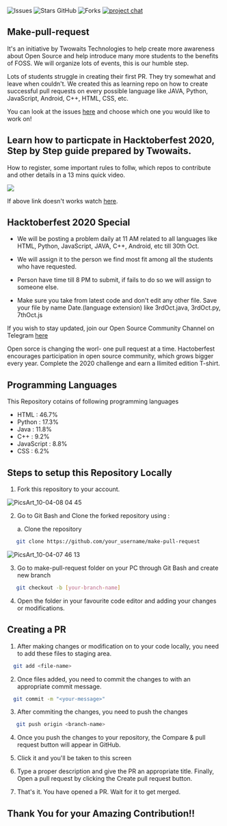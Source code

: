 ![Issues](https://img.shields.io/github/issues/twowaits/make-pull-request)
![Stars GitHub](https://img.shields.io/github/stars/twowaits/make-pull-request)
![Forks](https://img.shields.io/github/forks/twowaits/make-pull-request)
[![project chat](https://img.shields.io/badge/telegram-join--chat-brightgreen)](https://t.me/joinchat/AAAAAFbbJqzUyF18Okx94A)

## Make-pull-request
It's an initiative by Twowaits Technologies to help create more awareness about Open Source and help introduce many more students to the benefits of FOSS. We will organize lots of events, this is our humble step.

Lots of students struggle in creating their first PR. They try somewhat and leave when couldn't. We created this as learning repo on how to create successful pull requests on every possible language like JAVA, Python, JavaScript, Android, C++, HTML, CSS, etc.

You can look at the issues [here](https://github.com/twowaits/make-pull-request/issues) and choose which one you would like to work on! 

## Learn how to particpate in Hacktoberfest 2020, Step by Step guide prepared by Twowaits.

How to register, some important rules to follw, which repos to contribute and other details in a 13 mins quick video.

[![](https://img.youtube.com/vi/saqCrCPQNkY/0.jpg)](https://www.youtube.com/watch?v=saqCrCPQNkY)

If above link doesn't works watch [here]((https://www.youtube.com/watch?v=saqCrCPQNkY)).

## Hacktoberfest 2020 Special

- We will be posting a problem daily at 11 AM related to all languages like HTML, Python, JavaScript, JAVA, C++, Android, etc till 30th Oct.

- We will assign it to the person we find most fit among all the students who have requested.

- Person have time till 8 PM to submit, if fails to do so we will assign to someone else.

- Make sure you take from latest code and don't edit any other file. Save your file by name Date.(language extension) like 3rdOct.java, 3rdOct.py, 7thOct.js

If you wish to stay updated, join our Open Source Community Channel on Telegram [here](https://t.me/joinchat/AAAAAFbbJqzUyF18Okx94A)

Open sorce is changing the worl- one pull request at a time.
Hactoberfest encourages participation in open source community, which grows bigger every year. 
Complete the 2020 challenge and earn a llimited edition T-shirt.

## Programming Languages 
This Repository cotains of following programming languages
  -  HTML : 46.7%
  -  Python : 17.3%
  -  Java : 11.8% 
  -  C++ : 9.2%
  - JavaScript : 8.8% 
  - CSS : 6.2%

## Steps to setup this Repository Locally

  1. Fork this repository to your account.

![PicsArt_10-04-08 04 45](https://user-images.githubusercontent.com/64744084/95018364-e7d2df00-067c-11eb-9989-5ed586adb11b.jpg)

  2. Go to Git Bash and Clone the forked repository using :
       
       a. Clone the repository
```bash
   git clone https://github.com/your_username/make-pull-request
```
![PicsArt_10-04-07 46 13](https://user-images.githubusercontent.com/64744084/95018081-e3a5c200-067a-11eb-8a51-acde725b0345.png)

 3. Go to make-pull-request folder on your PC through Git Bash and create new branch 
```bash 
   git checkout -b [your-branch-name]
```
 4. Open the folder in your favourite code editor and adding your changes or modifications.
 
## Creating a PR 
 
 1. After making changes or modification on to your code locally, you need to add these files to staging area.
```bash
  git add <file-name>
```
 2. Once files added, you need to commit the changes to with an appropriate commit message.
```bash
  git commit -m "<your-message>"
```
 3. After commiting the changes, you need to push the changes
```bash
   git push origin <branch-name>
```
 4. Once you push the changes to your repository, the Compare & pull request button will appear in GitHub.

 5. Click it and you'll be taken to this screen

 6. Type a proper description and give the PR an appropriate title. Finally, Open a pull request by clicking the Create pull request button.

 7. That's it. You have opened a PR. Wait for it to get merged.

## Thank You for your Amazing Contribution!!
